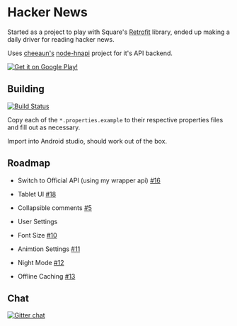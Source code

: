 Hacker News
================

Started as a project to play with Square's [Retrofit](https://square.github.io/retrofit/) library, ended up making a daily driver for reading hacker news.

Uses [cheeaun's](http://cheeaun.com/) [node-hnapi](https://github.com/cheeaun/node-hnapi/) project for it's API backend.


[![Get it on Google Play!](https://developer.android.com/images/brand/en_generic_rgb_wo_60.png)](https://play.google.com/store/apps/details?id=io.dwak.holohackernews.app)

Building
---
[![Build Status](https://travis-ci.org/dinosaurwithakatana/holo_hacker_news.svg?branch=master)](https://travis-ci.org/dinosaurwithakatana/holo_hacker_news) 

Copy each of the `*.properties.example` to their respective properties files and fill out as necessary.

Import into Android studio, should work out of the box.

Roadmap
-------

*  Switch to Official API (using my wrapper api) [#16](https://github.com/dinosaurwithakatana/holo_hacker_news/issues/16)

*  Tablet UI [#18](https://github.com/dinosaurwithakatana/holo_hacker_news/issues/18)

*  Collapsible comments [#5](https://github.com/dinosaurwithakatana/holo_hacker_news/issues/5)

*  User Settings
  *  Font Size [#10](https://github.com/dinosaurwithakatana/holo_hacker_news/issues/10)
  
  *  Animtion Settings [#11](https://github.com/dinosaurwithakatana/holo_hacker_news/issues/11)
  
  *  Night Mode [#12](https://github.com/dinosaurwithakatana/holo_hacker_news/issues/12)
  

*  Offline Caching [#13](https://github.com/dinosaurwithakatana/holo_hacker_news/issues/13)



Chat
--
[![Gitter chat](https://badges.gitter.im/dinosaurwithakatana/holo_hacker_news.png)](https://gitter.im/dinosaurwithakatana/holo_hacker_news)


